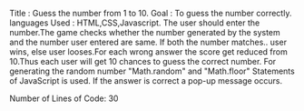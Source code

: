 Title : Guess the number from 1 to 10.
Goal : To guess the number correctly.
languages Used : HTML,CSS,Javascript.
The user should enter the number.The game checks whether the number generated by the system and the number user entered are same. If both the number matches.. user wins, else user looses.For each wrong answer the score get reduced from 10.Thus each user will get 10 chances to guess the correct number. For generating the random number "Math.random" and "Math.floor" Statements of JavaScript is used.
If the answer is correct a pop-up message occurs.

Number of Lines of Code: 30

